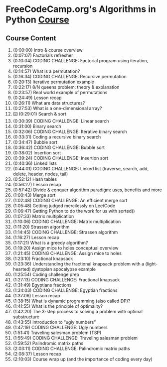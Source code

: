 # FreeCodeCamp.org's Algorithms in Python [Course](https://www.youtube.com/watch?v=fW_OS3LGB9Q "Algorithms in Python – Full Course for Beginners")

## Course Content
1. (0:00:00) Intro & course overview 
2. (0:07:07) Factorials refresher
3. (0:10:04) CODING CHALLENGE: Factorial program using iteration, recursion
4. (0:14:57) What is a permutation?
5. (0:16:34) CODING CHALLENGE: Recursive permutation
6. (0:20:13) Iterative permutation example
7. (0:22:17) 8/N queens problem: theory & explanation
8. (0:23:57) Real world example of permutations
9. (0:24:49) Lesson recap
10. (0:26:11) What are data structures?
11. (0:27:53) What is a one-dimensional array?
12. ⌨️ (0:29:01) Search & sort
13. (0:30:39) CODING CHALLENGE: Linear search
14. (0:31:00) Binary search
15. (0:32:06) CODING CHALLENGE: Iterative binary search
16. (0:33:31) Coding a recursive binary search
17. (0:34:47) Bubble sort
18. (0:36:42) CODING CHALLENGE: Bubble sort
19. (0:38:02) Insertion sort
20. (0:39:24) CODING CHALLENGE: Insertion sort
21. (0:40:36) Linked lists
22. (0:44:01) CODING CHALLENGE: Linked list (traverse, search, add, delete, header, nodes, tail)
23. (0:52:12) Hash tables
24. (0:56:27) Lesson recap
25. (0:57:42) Divide & conquer algorithm paradigm: uses, benefits and more
26. (1:00:43) Merge sort
27. (1:02:48) CODING CHALLENGE: An efficient merge sort 
28. (1:05:48) Getting judged mercilessly on LeetCode
29. (1:06:47) Getting Python to do the work for us with sorted()
30. (1:07:33) Matrix multiplication
31. (1:10:06) CODING CHALLENGE: Matrix multiplication
32. (1:11:20) Strassen algorithm
33. (1:14:45) CODING CHALLENGE: Strassen algorithm
34. (1:16:27) Lesson recap
35. (1:17:21) What is a greedy algorithm?
36. (1:19:20) Assign mice to holes conceptual overview
37. (1:21:45) CODING CHALLENGE: Assign mice to holes
38. (1:23:10) Fractional knapsack
39. (1:23:36) Understanding the fractional knapsack problem with a (light-hearted) dystopian apocalypse example
40. (1:25:54) Coding challenge prep
41. (1:27:13) CODING CHALLENGE: Fractional knapsack
42. (1:31:49) Egyptians fractions
43. (1:34:03) CODING CHALLENGE: Egyptian fractions
44. (1:37:06) Lesson recap
45. (1:38:15) What is dynamic programming (also called DP)? 
46. (1:41:55) What is the principle of optimality?
47. (1:42:20) The 3-step process to solving a problem with optimal substructure
48. (1:43:55) Introduction to “ugly numbers”
49. (1:47:19) CODING CHALLENGE: Ugly numbers
50. (1:51:41) Traveling salesman problem (TSP)
51. (1:55:49) CODING CHALLENGE: Traveling salesman problem
52. (1:59:52) Palindromic matrix paths
53. (2:03:11) CODING CHALLENGE: Palindromic matrix paths
54. (2:08:37) Lesson recap
55. (2:10:03) Course wrap up (and the importance of coding every day)